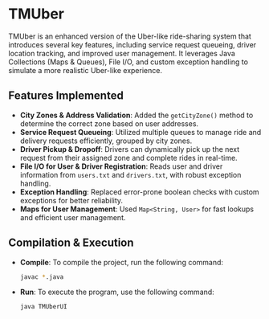 # TMUber

TMUber is an enhanced version of the Uber-like ride-sharing system that introduces several key features, including service request queueing, driver location tracking, and improved user management. It leverages Java Collections (Maps & Queues), File I/O, and custom exception handling to simulate a more realistic Uber-like experience.

## Features Implemented
- **City Zones & Address Validation**: Added the `getCityZone()` method to determine the correct zone based on user addresses.
- **Service Request Queueing**: Utilized multiple queues to manage ride and delivery requests efficiently, grouped by city zones.
- **Driver Pickup & Dropoff**: Drivers can dynamically pick up the next request from their assigned zone and complete rides in real-time.
- **File I/O for User & Driver Registration**: Reads user and driver information from `users.txt` and `drivers.txt`, with robust exception handling.
- **Exception Handling**: Replaced error-prone boolean checks with custom exceptions for better reliability.
- **Maps for User Management**: Used `Map<String, User>` for fast lookups and efficient user management.

## Compilation & Execution
- **Compile**: To compile the project, run the following command:
    ```bash
    javac *.java
    ```
- **Run**: To execute the program, use the following command:
    ```bash
    java TMUberUI
    ```

